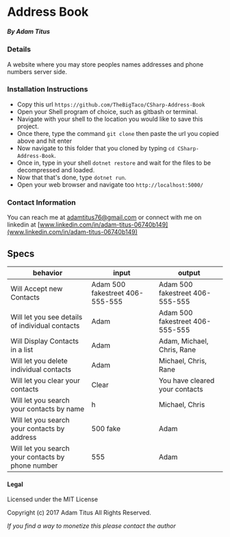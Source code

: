 # Address Book
##### By Adam Titus

### Details
A website where you may store peoples names addresses and phone numbers server side.

### Installation Instructions
* Copy this url `https://github.com/TheBigTaco/CSharp-Address-Book`
* Open your Shell program of choice, such as gitbash or terminal.
* Navigate with your shell to the location you would like to save this project.
* Once there, type the command `git clone` then paste the url you copied above and hit enter
* Now navigate to this folder that you cloned by typing `cd CSharp-Address-Book`.
* Once in, type in your shell `dotnet restore` and wait for the files to be decompressed and loaded.
* Now that that's done, type `dotnet run`.
* Open your web browser and navigate too `http://localhost:5000/`

### Contact Information
You can reach me at adamtitus76@gmail.com or connect with me on linkedin at [www.linkedin.com/in/adam-titus-06740b149](www.linkedin.com/in/adam-titus-06740b149)
## Specs
|behavior|input|output|
|-|-|-|
|Will Accept new Contacts|Adam 500 fakestreet 406-555-555|Adam 500 fakestreet 406-555-555|
|Will let you see details of individual contacts| Adam | Adam 500 fakestreet 406-555-555|
|Will Display Contacts in a list|Adam| Adam, Michael, Chris, Rane|
|Will let you delete individual contacts| Adam| Michael, Chris, Rane|
|Will let you clear your contacts| Clear| You have cleared your contacts|
|Will let you search your contacts by name| h | Michael, Chris|
|Will let you search your contacts by address| 500 fake| Adam|
|Will let you search your contacts by phone number| 555 | Adam|


#### Legal
Licensed under the MIT License

Copyright (c) 2017 Adam Titus All Rights Reserved.

_If you find a way to monetize this please contact the author_
